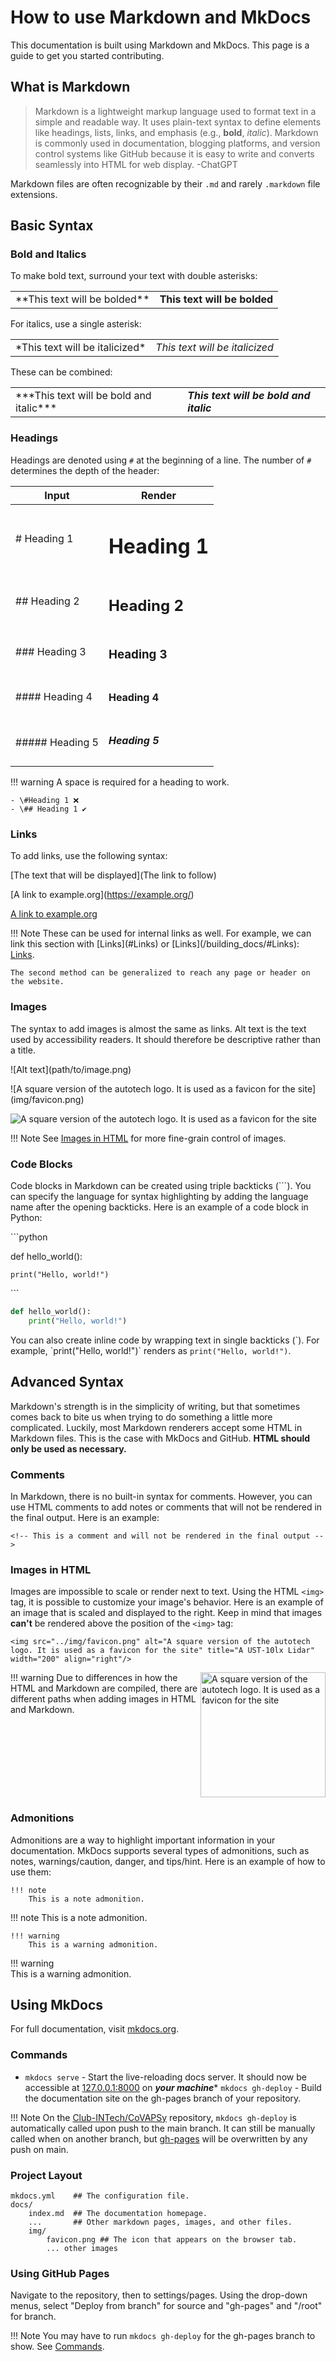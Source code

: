 # How to use Markdown and MkDocs

This documentation is built using Markdown and MkDocs. This page is a guide to get you started contributing.

## What is Markdown

> Markdown is a lightweight markup language used to format text in a simple and readable way. It uses plain-text syntax to define elements like headings, lists, links, and emphasis (e.g., **bold**, *italic*). Markdown is commonly used in documentation, blogging platforms, and version control systems like GitHub because it is easy to write and converts seamlessly into HTML for web display. -ChatGPT

Markdown files are often recognizable by their `.md` and rarely `.markdown` file extensions.

## Basic Syntax

### Bold and Italics

To make bold text, surround your text with double asterisks:
<table>
    <tr>
        <td>**This text will be bolded**</td>
        <td><b>This text will be bolded</b></td>
    </tr>
</table>

For italics, use a single asterisk:
<table>
    <tr>
        <td>*This text will be italicized*</td>
        <td><i>This text will be italicized</i></td>
    </tr>
</table>

These can be combined:
<table>
    <tr>
        <td>***This text will be bold and italic***</td>
        <td><b><i>This text will be bold and italic</i></b></td>
    </tr>
</table>

### Headings

Headings are denoted using `#` at the beginning of a line. The number of `#` determines the depth of the header:

| Input            | Render                   |
|------------------|------------------        |
| # Heading 1      | <h1> Heading 1  </h1>    |
| ## Heading 2     | <h2> Heading 2  </h2>    |
| ### Heading 3    | <h3> Heading 3  </h3>    |
| #### Heading 4   | <h4> Heading 4  </h4>    |
| ##### Heading 5  | <h5> Heading 5  </h5>    |

!!! warning 
    A space is required for a heading to work. 

    - \#Heading 1 ❌ 
    - \## Heading 1 ✔️

### Links

To add links, use the following syntax:

\[The text that will be displayed](The link to follow)

\[A link to example.org](https://example.org/)

[A link to example.org](https://example.org/)

!!! Note
    These can be used for internal links as well. For example, we can link this section with \[Links](#Links) or \[Links](/building_docs/#Links): [Links](#links).

    The second method can be generalized to reach any page or header on the website.

### Images 

The syntax to add images is almost the same as links. Alt text is the text used by accessibility readers. It should therefore be descriptive rather than a title.

\!\[Alt text](path/to/image.png)

\!\[A square version of the autotech logo. It is used as a favicon for the site](img/favicon.png)

![A square version of the autotech logo. It is used as a favicon for the site](img/favicon.png)

!!! Note
    See [Images in HTML](#images-in-html) for more fine-grain control of images.

### Code Blocks

Code blocks in Markdown can be created using triple backticks (\`\`\`). You can specify the language for syntax highlighting by adding the language name after the opening backticks. Here is an example of a code block in Python:

\`\`\`python

def hello_world():

    print("Hello, world!")

\`\`\`

```python
def hello_world():
    print("Hello, world!")
```

You can also create inline code by wrapping text in single backticks (\`). For example, \`print("Hello, world!")\` renders as `print("Hello, world!")`.

## Advanced Syntax

Markdown's strength is in the simplicity of writing, but that sometimes comes back to bite us when trying to do something a little more complicated. Luckily, most Markdown renderers accept some HTML in Markdown files. This is the case with MkDocs and GitHub. **HTML should only be used as necessary.**

### Comments

In Markdown, there is no built-in syntax for comments. However, you can use HTML comments to add notes or comments that will not be rendered in the final output. Here is an example:

```
<!-- This is a comment and will not be rendered in the final output -->
```

### Images in HTML

Images are impossible to scale or render next to text. Using the HTML `<img>` tag, it is possible to customize your image's behavior. Here is an example of an image that is scaled and displayed to the right. Keep in mind that images **can't** be rendered above the position of the `<img>` tag:

```
<img src="../img/favicon.png" alt="A square version of the autotech logo. It is used as a favicon for the site" title="A UST-10lx Lidar" width="200" align="right"/>
```

<img src="../img/favicon.png" alt="A square version of the autotech logo. It is used as a favicon for the site" title="A UST-10lx Lidar" width="200" align="right"/>

!!! warning
    Due to differences in how the HTML and Markdown are compiled, there are different paths when adding images in HTML and Markdown.

<div style="clear: both;"></div> <!-- ensure no overlap with next element -->

### Admonitions

Admonitions are a way to highlight important information in your documentation. MkDocs supports several types of admonitions, such as notes, warnings/caution, danger, and tips/hint. Here is an example of how to use them:

```
!!! note
    This is a note admonition.
```
!!! note
    This is a note admonition.

```
!!! warning
    This is a warning admonition.
```
!!! warning   
    This is a warning admonition.

## Using MkDocs

For full documentation, visit [mkdocs.org](https://www.mkdocs.org).

### Commands

* `mkdocs serve` - Start the live-reloading docs server. It should now be accessible at [127.0.0.1:8000](http://127.0.0.1:8000/) on ***your machine**** `mkdocs gh-deploy` - Build the documentation site on the gh-pages branch of your repository.

!!! Note
    On the [Club-INTech/CoVAPSy](https://github.com/Club-INTech/CoVAPSy) repository, `mkdocs gh-deploy` is automatically called upon push to the main branch. It can still be manually called when on another branch, but [gh-pages](https://github.com/Club-INTech/CoVAPSy/tree/gh-pages) will be overwritten by any push on main.

### Project Layout

    mkdocs.yml    ## The configuration file.
    docs/
        index.md  ## The documentation homepage.
        ...       ## Other markdown pages, images, and other files.
        img/
            favicon.png ## The icon that appears on the browser tab.
            ... other images

### Using GitHub Pages

Navigate to the repository, then to settings/pages. Using the drop-down menus, select "Deploy from branch" for source and "gh-pages" and "/root" for branch.

!!! Note
    You may have to run `mkdocs gh-deploy` for the gh-pages branch to show. See [Commands](#commands).
